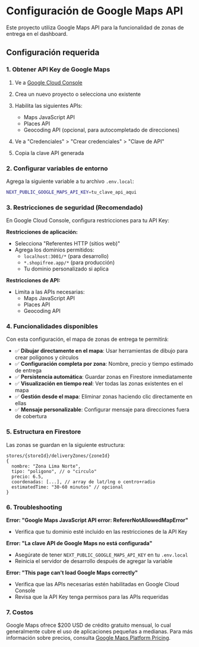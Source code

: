 # Configuración de Google Maps API

Este proyecto utiliza Google Maps API para la funcionalidad de zonas de entrega en el dashboard.

## Configuración requerida

### 1. Obtener API Key de Google Maps

1. Ve a [Google Cloud Console](https://console.cloud.google.com/)
2. Crea un nuevo proyecto o selecciona uno existente
3. Habilita las siguientes APIs:
   - Maps JavaScript API
   - Places API
   - Geocoding API (opcional, para autocompletado de direcciones)

4. Ve a "Credenciales" > "Crear credenciales" > "Clave de API"
5. Copia la clave API generada

### 2. Configurar variables de entorno

Agrega la siguiente variable a tu archivo `.env.local`:

```bash
NEXT_PUBLIC_GOOGLE_MAPS_API_KEY=tu_clave_api_aqui
```

### 3. Restricciones de seguridad (Recomendado)

En Google Cloud Console, configura restricciones para tu API Key:

**Restricciones de aplicación:**
- Selecciona "Referentes HTTP (sitios web)"
- Agrega los dominios permitidos:
  - `localhost:3001/*` (para desarrollo)
  - `*.shopifree.app/*` (para producción)
  - Tu dominio personalizado si aplica

**Restricciones de API:**
- Limita a las APIs necesarias:
  - Maps JavaScript API
  - Places API
  - Geocoding API

### 4. Funcionalidades disponibles

Con esta configuración, el mapa de zonas de entrega te permitirá:

- ✅ **Dibujar directamente en el mapa**: Usar herramientas de dibujo para crear polígonos y círculos
- ✅ **Configuración completa por zona**: Nombre, precio y tiempo estimado de entrega  
- ✅ **Persistencia automática**: Guardar zonas en Firestore inmediatamente
- ✅ **Visualización en tiempo real**: Ver todas las zonas existentes en el mapa
- ✅ **Gestión desde el mapa**: Eliminar zonas haciendo clic directamente en ellas
- ✅ **Mensaje personalizable**: Configurar mensaje para direcciones fuera de cobertura

### 5. Estructura en Firestore

Las zonas se guardan en la siguiente estructura:

```
stores/{storeId}/deliveryZones/{zoneId}
{
  nombre: "Zona Lima Norte",
  tipo: "poligono", // o "circulo"
  precio: 6.5,
  coordenadas: [...], // array de lat/lng o centro+radio
  estimatedTime: "30-60 minutos" // opcional
}
```

### 6. Troubleshooting

**Error: "Google Maps JavaScript API error: RefererNotAllowedMapError"**
- Verifica que tu dominio esté incluido en las restricciones de la API Key

**Error: "La clave API de Google Maps no está configurada"**
- Asegúrate de tener `NEXT_PUBLIC_GOOGLE_MAPS_API_KEY` en tu `.env.local`
- Reinicia el servidor de desarrollo después de agregar la variable

**Error: "This page can't load Google Maps correctly"**
- Verifica que las APIs necesarias estén habilitadas en Google Cloud Console
- Revisa que la API Key tenga permisos para las APIs requeridas

### 7. Costos

Google Maps ofrece $200 USD de crédito gratuito mensual, lo cual generalmente cubre el uso de aplicaciones pequeñas a medianas. Para más información sobre precios, consulta [Google Maps Platform Pricing](https://developers.google.com/maps/pricing). 